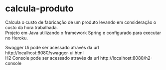 # calcula-produto

 Calcula o custo de fabricação de um produto levando em consideração o custo da hora trabalhada.  
 Projeto em Java utilizando o framework Spring e configurado para executar no Heroku.

 Swagger Ui pode ser acessado através da url http://localhost:8080/swagger-ui.html  
 H2 Console pode ser acessado através da url http://localhost:8080/h2-console